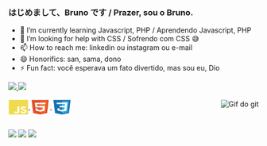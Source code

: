 ### はじめまして、Bruno です / Prazer, sou o Bruno.

- 🌱 I’m currently learning Javascript, PHP / Aprendendo Javascript, PHP
- 🤔 I’m looking for help with CSS / Sofrendo com CSS 😅
- 📫 How to reach me: linkedin ou instagram ou e-mail
- 😄 Honorifics: san, sama, dono
- ⚡ Fun fact: você esperava um fato divertido, mas sou eu, Dio

 <div>
  <a href="https://github.com/Brun0-Link">
  <img height="180em" src="https://github-readme-stats.vercel.app/api?username=Brun0-Link&show_icons=true&theme=dark&include_all_commits=true&count_private=true"/>
  <img height="180em" src="https://github-readme-stats.vercel.app/api/top-langs/?username=Brun0-Link&layout=compact&langs_count=7&theme=dark"/>
</div>
<div style="display: inline_block"><br>
  <img align="center" alt="Bruno-Js" height="30" width="40" src="https://raw.githubusercontent.com/devicons/devicon/master/icons/javascript/javascript-plain.svg">
  <img align="center" alt="Bruno-HTML" height="30" width="40" src="https://raw.githubusercontent.com/devicons/devicon/master/icons/html5/html5-original.svg">
  <img align="center" alt="Bruno-CSS" height="30" width="40" src="https://raw.githubusercontent.com/devicons/devicon/master/icons/css3/css3-original.svg">
  
  <img align="right" alt="Gif do git" src="https://drive.google.com/file/d/1W2qnOx-P5cdUGNAyiPHt-kGrcwJSa6Vw/view?usp=sharing">
</div>
  
##
  
<div> 
  <a href="https://www.instagram.com/link.brun0" target="_blank"><img src="https://img.shields.io/badge/-Instagram-%23E4405F?style=for-the-badge&logo=instagram&logoColor=white" target="_blank"></a>
  <a href = "mailto:brunoalvestrajano250@gmail.com"><img src="https://img.shields.io/badge/-Gmail-%23333?style=for-the-badge&logo=gmail&logoColor=white" target="_blank"></a>
  <a href="https://www.linkedin.com/in/bruno-alves-6747a120b/" target="_blank"><img src="https://img.shields.io/badge/-LinkedIn-%230077B5?style=for-the-badge&logo=linkedin&logoColor=white" target="_blank"></a> 
</div>
